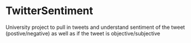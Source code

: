 TwitterSentiment
================
University project to pull in tweets and understand sentiment of the tweet (postive/negative) as well as if the tweet is objective/subjective
